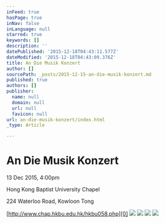 ```yaml
---
inFeed: true
hasPage: true
inNav: false
inLanguage: null
starred: true
keywords: []
description: ''
datePublished: '2015-12-18T04:43:11.577Z'
dateModified: '2015-12-18T04:43:09.376Z'
title: An Die Musik Konzert
author: []
sourcePath: _posts/2015-12-15-an-die-musik-konzert.md
published: true
authors: []
publisher:
  name: null
  domain: null
  url: null
  favicon: null
url: an-die-musik-konzert/index.html
_type: Article

---
```

# An Die Musik Konzert

13 Dec 2015, 4:00pm

Hong Kong Baptist University Chapel

224 Waterloo Road, Kowloon Tong

[http://www.chap.hkbu.edu.hk/hkbu058.php][0]
![](https://s3-us-west-2.amazonaws.com/the-grid-img/p/38432053a9645427357f112d479c48cadfea1ecd.jpg)
![](https://s3-us-west-2.amazonaws.com/the-grid-img/p/42fbd5d6bad5fdb264b4809d9c776c47f846274a.jpg)
![](https://the-grid-user-content.s3-us-west-2.amazonaws.com/c41b3b4e-594f-4e58-8073-e93da85b6d22.jpg)
![](https://the-grid-user-content.s3-us-west-2.amazonaws.com/44c6cb47-f351-4ea0-9fd6-6d0fe64fd55d.jpg)

[0]: http://www.chap.hkbu.edu.hk/hkbu058.php
